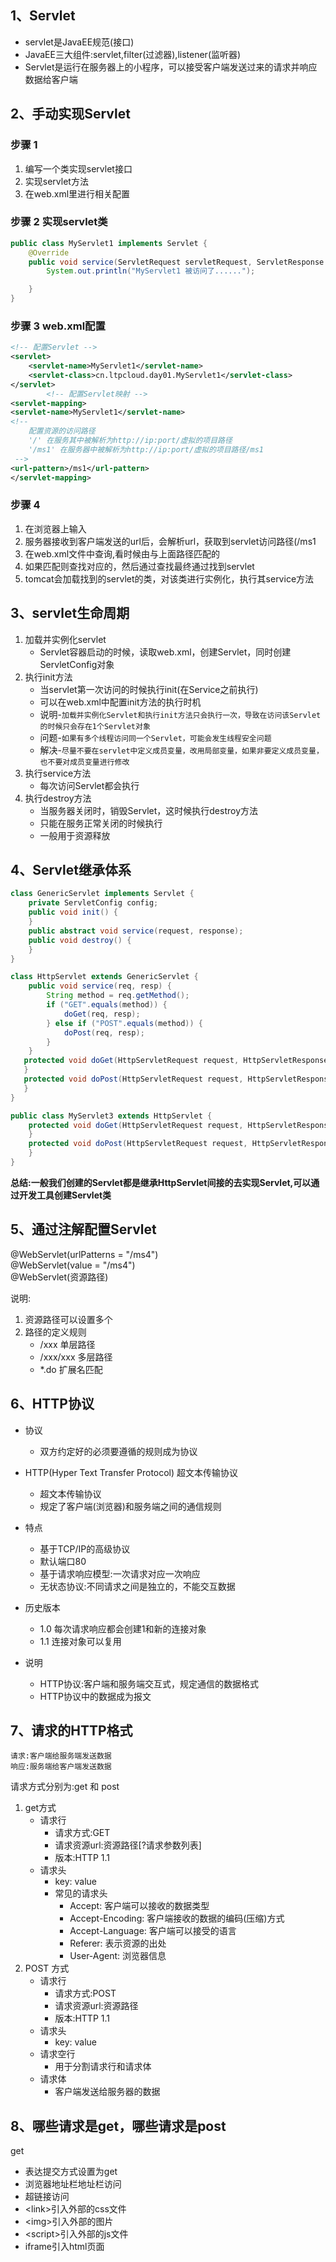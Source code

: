 ## 1、Servlet

- servlet是JavaEE规范(接口)
- JavaEE三大组件:servlet,filter(过滤器),listener(监听器)
- Servlet是运行在服务器上的小程序，可以接受客户端发送过来的请求并响应数据给客户端

## 2、手动实现Servlet

### 步骤 1

1. 编写一个类实现servlet接口
2. 实现servlet方法
3. 在web.xml里进行相关配置

### 步骤 2 实现servlet类

```java
public class MyServlet1 implements Servlet {
    @Override
    public void service(ServletRequest servletRequest, ServletResponse servletResponse) throws ServletException, IOException {
        System.out.println("MyServlet1 被访问了......");

    }
}
```

### 步骤 3 web.xml配置

```xml
<!-- 配置Servlet -->
<servlet>
    <servlet-name>MyServlet1</servlet-name>
    <servlet-class>cn.ltpcloud.day01.MyServlet1</servlet-class>
</servlet>
        <!-- 配置Servlet映射 -->
<servlet-mapping>
<servlet-name>MyServlet1</servlet-name>
<!--
    配置资源的访问路径
    '/' 在服务其中被解析为http://ip:port/虚拟的项目路径
    '/ms1' 在服务器中被解析为http://ip:port/虚拟的项目路径/ms1
 -->
<url-pattern>/ms1</url-pattern>
</servlet-mapping>
```

### 步骤 4

1. 在浏览器上输入
2. 服务器接收到客户端发送的url后，会解析url，获取到servlet访问路径(/ms1
3. 在web.xml文件中查询<url-pattern>,看时候由与上面路径匹配的
4. 如果匹配则查找对应的<servlet-name>，然后通过<servlet-name>查找<servlet-class>最终通过<servlet-class>找到servlet
5. tomcat会加载找到的servlet的类，对该类进行实例化，执行其service方法

## 3、servlet生命周期

1. 加载并实例化servlet
    - Servlet容器启动的时候，读取web.xml，创建Servlet，同时创建ServletConfig对象
2. 执行init方法
    - 当servlet第一次访问的时候执行init(在Service之前执行)
    - 可以在web.xml中配置init方法的执行时机
    - 说明-`加载并实例化Servlet和执行init方法只会执行一次，导致在访问该Servlet的时候只会存在1个Servlet对象`
    - 问题-`如果有多个线程访问同一个Servlet，可能会发生线程安全问题`
    - 解决-`尽量不要在servlet中定义成员变量，改用局部变量，如果非要定义成员变量，也不要对成员变量进行修改`
3. 执行service方法
    - 每次访问Servlet都会执行
4. 执行destroy方法
    - 当服务器关闭时，销毁Servlet，这时候执行destroy方法
    - 只能在服务正常关闭的时候执行
    - 一般用于资源释放

## 4、Servlet继承体系

```java
class GenericServlet implements Servlet {
    private ServletConfig config;
    public void init() {
    }
    public abstract void service(request, response);
    public void destroy() {
    }
}
```

```java
class HttpServlet extends GenericServlet {
    public void service(req, resp) {
        String method = req.getMethod();
        if ("GET".equals(method)) {
            doGet(req, resp);
        } else if ("POST".equals(method)) {
            doPost(req, resp);
        }
    }
   protected void doGet(HttpServletRequest request, HttpServletResponse response) {
   }
   protected void doPost(HttpServletRequest request, HttpServletResponse response) {
   }
}
```

```java
public class MyServlet3 extends HttpServlet {
    protected void doGet(HttpServletRequest request, HttpServletResponse response) {
    }
    protected void doPost(HttpServletRequest request, HttpServletResponse response) {
    }
}
```
**总结:一般我们创建的Servlet都是继承HttpServlet间接的去实现Servlet,可以通过开发工具创建Servlet类**

## 5、通过注解配置Servlet 

@WebServlet(urlPatterns = "/ms4")</br>
@WebServlet(value = "/ms4")</br>
@WebServlet(资源路径)</br>

说明:
1. 资源路径可以设置多个
2. 路径的定义规则
   - /xxx 单层路径
   - /xxx/xxx 多层路径
   - *.do 扩展名匹配

## 6、HTTP协议

- 协议
  - 双方约定好的必须要遵循的规则成为协议

- HTTP(Hyper Text Transfer Protocol) 超文本传输协议
  - 超文本传输协议
  - 规定了客户端(浏览器)和服务端之间的通信规则

- 特点
  - 基于TCP/IP的高级协议
  - 默认端口80
  - 基于请求响应模型:一次请求对应一次响应
  - 无状态协议:不同请求之间是独立的，不能交互数据

- 历史版本
  - 1.0 每次请求响应都会创建1和新的连接对象
  - 1.1 连接对象可以复用

- 说明
  - HTTP协议:客户端和服务端交互式，规定通信的数据格式
  - HTTP协议中的数据成为报文

## 7、请求的HTTP格式
`请求:客户端给服务端发送数据`</br>
`响应:服务端给客户端发送数据`

请求方式分别为:get 和 post

1. get方式
   - 请求行
     - 请求方式:GET
     - 请求资源url:资源路径[?请求参数列表]
     - 版本:HTTP 1.1
   - 请求头
     - key: value 
     - 常见的请求头
       - Accept: 客户端可以接收的数据类型
       - Accept-Encoding: 客户端接收的数据的编码(压缩)方式
       - Accept-Language: 客户端可以接受的语言
       - Referer: 表示资源的出处
       - User-Agent: 浏览器信息
2. POST 方式
   - 请求行
     - 请求方式:POST
     - 请求资源url:资源路径
     - 版本:HTTP 1.1
   - 请求头
     - key: value
   - 请求空行
     - 用于分割请求行和请求体
   - 请求体
     - 客户端发送给服务器的数据

## 8、哪些请求是get，哪些请求是post
get
- 表达提交方式设置为get
- 浏览器地址栏地址栏访问
- 超链接访问
- &lt;link&gt;引入外部的css文件
- &lt;img&gt;引入外部的图片
- &lt;script&gt;引入外部的js文件
- iframe引入html页面
